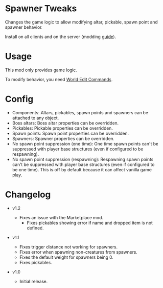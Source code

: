 # Spawner Tweaks

Changes the game logic to allow modifying altar, pickable, spawn point and spawner behavior.

Install on all clients and on the server (modding [guide](https://youtu.be/L9ljm2eKLrk)).

# Usage

This mod only provides game logic.

To modify behavior, you need [World Edit Commands](https://valheim.thunderstore.io/package/JereKuusela/World_Edit_Commands/).

# Config

- Components: Altars, pickables, spawn points and spawners can be attached to any object.
- Boss altars: Boss altar properties can be overridden.
- Pickables: Pickable properties can be overridden.
- Spawn points: Spawn point properties can be overridden.
- Spawners: Spawner properties can be overridden.
- No spawn point suppression (one time): One time spawn points can't be suppressed with player base structures (even if configured to be respawning).
- No spawn point suppression (respawning): Respawning spawn points can't be suppressed with player base structures (even if configured to be one time). This is off by default because it can affect vanilla game play.

# Changelog

- v1.2
  - Fixes an issue with the Marketplace mod.
	- Fixes pickables showing error if name and dropped item is not defined.

- v1.1
	- Fixes trigger distance not working for spawners.
	- Fixes error when spawning non-creatures from spawners.
	- Fixes the default weight for spawners being 0.
	- Fixes pickables.

- v1.0
	- Initial release.
